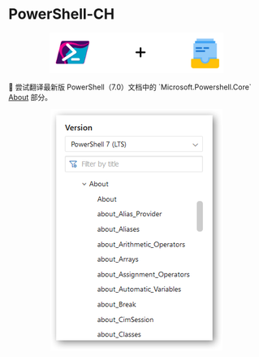 # PowerShell-CH
<p align="center"><img height="80" src="powershell-to-mkdocs.png"></p>
🗽 尝试翻译最新版 PowerShell（7.0）文档中的 `Microsoft.Powershell.Core` <u>About</u> 部分。

<p align="center"><img src="about-docs.jpg"></p>
